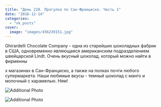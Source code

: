 ```yaml
---
title: "День 228. Прогулка по Сан-Франциско. Часть 1"
date: "2016-12-14"
categories: 
  - "vk_posts"
cover:
  image: "images/456239151.jpg"
---
```


Ghirardelli Chocolate Company - одна из старейших шоколадных фабрик в США, одновременно являющаяся американским подразделением швейцарской Lindt. Очень вкусный шоколад, который можно найти в фирменны

<!--more--> х магазинах в Сан-Франциско, а также на полках почти любого супермаркета. Наши любимые вкусы - темный шоколад с манго и молочный с карамелью. Ням!

![Additional Photo](https://vodpop.ru/wp-content/uploads/2023/07/456239152.jpg)

![Additional Photo](https://vodpop.ru/wp-content/uploads/2023/07/456239153.jpg)
